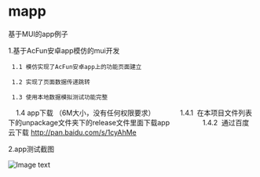 # mapp
基于MUI的app例子

1.基于AcFun安卓app模仿的mui开发

     1.1 模仿实现了AcFun安卓app上的功能页面建立
  
     1.2 实现了页面数据传递跳转
  
     1.3 使用本地数据模拟测试功能完整
     
     1.4 app下载 （6M大小，没有任何权限要求）
     
         1.4.1  在本项目文件列表下的unpackage文件夹下的release文件里面下载app
         
         1.4.2  通过百度云下载 http://pan.baidu.com/s/1cyAhMe

2.app测试截图

![Image text](https://raw.github.com/XFpzl/mapp/master/images/appPic.png)
